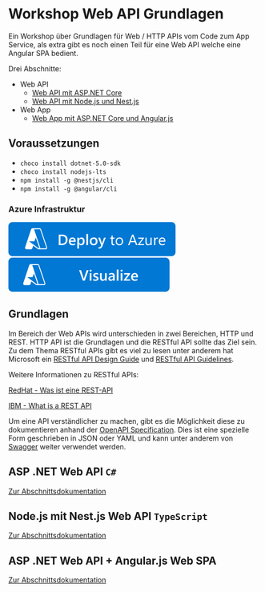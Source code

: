 # Workshop Web API Grundlagen

Ein Workshop über Grundlagen für Web / HTTP APIs vom Code zum App Service, als extra gibt es noch einen Teil für eine Web API welche eine Angular SPA bedient.

Drei Abschnitte:

- Web API
  - [Web API mit ASP.NET Core](#aspnet-web-api-c)
  - [Web API mit Node.js und Nest.js](#nodejs-mit-nestjs-web-api-typescript)
- Web App
  - [Web App mit ASP.NET Core und Angular.js](#aspnet-web-api--angularjs-web-spa)

## Voraussetzungen

- `choco install dotnet-5.0-sdk`
- `choco install nodejs-lts`
- `npm install -g @nestjs/cli`
- `npm install -g @angular/cli`

### Azure Infrastruktur

[![Deploy To Azure](https://raw.githubusercontent.com/sweetnordic/workshop-web-api/main/.azure/images/deploytoazure.svg?sanitize=true)](https://portal.azure.com/#create/Microsoft.Template/uri/https%3A%2F%2Fraw.githubusercontent.com%2Fsweetnordic%2Fworkshop-web-api%2Fmain%2F.azure%2Fazuredeploy.json)
[![Visualize](https://raw.githubusercontent.com/sweetnordic/workshop-web-api/main/.azure/images/visualizebutton.svg?sanitize=true)](http://armviz.io/#/?load=https%3A%2F%2Fraw.githubusercontent.com%2Fsweetnordic%2Fworkshop-web-api%2Fmain%2F.azure%2Fazuredeploy.json)

## Grundlagen

Im Bereich der Web APIs wird unterschieden in zwei Bereichen, HTTP und REST. HTTP API ist die Grundlagen und die RESTful API sollte das Ziel sein. Zu dem Thema RESTful APIs gibt es viel zu lesen unter anderem hat Microsoft ein [RESTful API Design Guide](https://docs.microsoft.com/en-us/azure/architecture/best-practices/api-design) und [RESTful API Guidelines](https://github.com/Microsoft/api-guidelines/blob/vNext/Guidelines.md).

Weitere Informationen zu RESTful APIs:

[RedHat - Was ist eine REST-API](https://www.redhat.com/de/topics/api/what-is-a-rest-api)

[IBM - What is a REST API](https://www.ibm.com/cloud/learn/rest-apis)

Um eine API verständlicher zu machen, gibt es die Möglichkeit diese zu dokumentieren anhand der [OpenAPI Specification](https://swagger.io/specification/). Dies ist eine spezielle Form geschrieben in JSON oder YAML und kann unter anderem von [Swagger](https://swagger.io/) weiter verwendet werden.

## ASP .NET Web API `C#`

[Zur Abschnittsdokumentation](abschnitt-1.md)

## Node.js mit Nest.js Web API `TypeScript`

[Zur Abschnittsdokumentation](abschnitt-2.md)

## ASP .NET Web API + Angular.js Web SPA

[Zur Abschnittsdokumentation](abschnitt-3.md)
